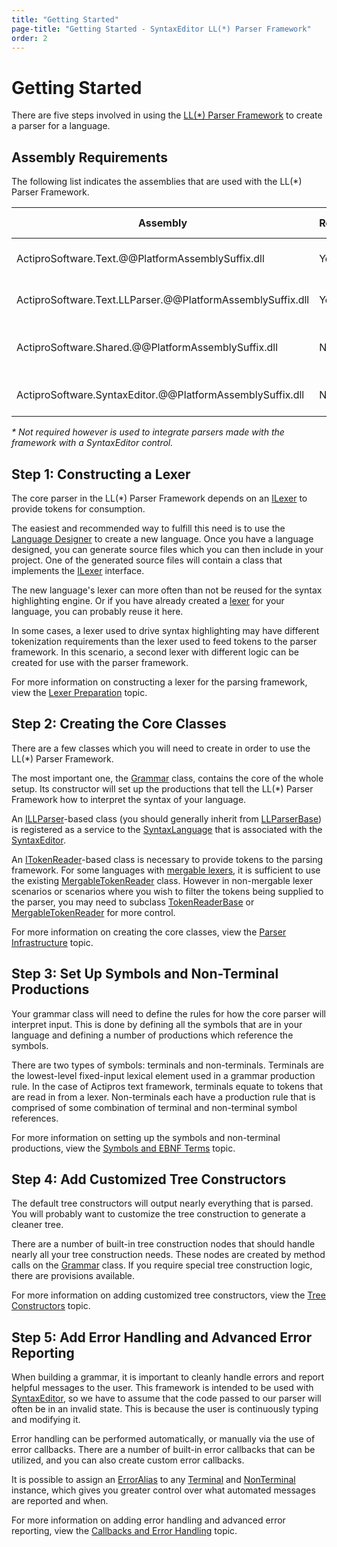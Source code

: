```yaml
---
title: "Getting Started"
page-title: "Getting Started - SyntaxEditor LL(*) Parser Framework"
order: 2
---
```

# Getting Started

There are five steps involved in using the [LL(*) Parser Framework](index.md) to create a parser for a language.

## Assembly Requirements

The following list indicates the assemblies that are used with the LL(*) Parser Framework.

| Assembly | Required | Author | Licensed With | Description |
|-----|-----|-----|-----|-----|
| ActiproSoftware.Text.@@PlatformAssemblySuffix.dll | Yes | Actipro | SyntaxEditor | Core text/parsing framework for SyntaxEditor |
| ActiproSoftware.Text.LLParser.@@PlatformAssemblySuffix.dll | Yes | Actipro | SyntaxEditor | LL parser framework implementation |
| ActiproSoftware.Shared.@@PlatformAssemblySuffix.dll | No \* | Actipro | SyntaxEditor | Core framework for all Actipro @@PlatformName controls |
| ActiproSoftware.SyntaxEditor.@@PlatformAssemblySuffix.dll | No \* | Actipro | SyntaxEditor | SyntaxEditor for @@PlatformName control |

*\* Not required however is used to integrate parsers made with the framework with a SyntaxEditor control.*

## Step 1: Constructing a Lexer

The core parser in the LL(*) Parser Framework depends on an [ILexer](xref:ActiproSoftware.Text.Lexing.ILexer) to provide tokens for consumption.

The easiest and recommended way to fulfill this need is to use the [Language Designer](../language-designer-tool/index.md) to create a new language.  Once you have a language designed, you can generate source files which you can then include in your project.  One of the generated source files will contain a class that implements the [ILexer](xref:ActiproSoftware.Text.Lexing.ILexer) interface.

The new language's lexer can more often than not be reused for the syntax highlighting engine.  Or if you have already created a [lexer](../language-creation/feature-services/lexer.md) for your language, you can probably reuse it here.

In some cases, a lexer used to drive syntax highlighting may have different tokenization requirements than the lexer used to feed tokens to the parser framework.  In this scenario, a second lexer with different logic can be created for use with the parser framework.

For more information on constructing a lexer for the parsing framework, view the [Lexer Preparation](lexer-preparation.md) topic.

## Step 2: Creating the Core Classes

There are a few classes which you will need to create in order to use the LL(*) Parser Framework.

The most important one, the [Grammar](xref:ActiproSoftware.Text.Parsing.LLParser.Implementation.Grammar) class, contains the core of the whole setup.  Its constructor will set up the productions that tell the LL(*) Parser Framework how to interpret the syntax of your language.

An [ILLParser](xref:ActiproSoftware.Text.Parsing.LLParser.ILLParser)-based class (you should generally inherit from [LLParserBase](xref:ActiproSoftware.Text.Parsing.LLParser.Implementation.LLParserBase)) is registered as a service to the [SyntaxLanguage](xref:ActiproSoftware.Text.Implementation.SyntaxLanguage) that is associated with the [SyntaxEditor](../index.md).

An [ITokenReader](xref:ActiproSoftware.Text.Parsing.LLParser.ITokenReader)-based class is necessary to provide tokens to the parsing framework.  For some languages with [mergable lexers](../text-parsing/lexing/basic-concepts.md), it is sufficient to use the existing [MergableTokenReader](xref:ActiproSoftware.Text.Parsing.LLParser.Implementation.MergableTokenReader) class.  However in non-mergable lexer scenarios or scenarios where you wish to filter the tokens being supplied to the parser, you may need to subclass [TokenReaderBase](xref:ActiproSoftware.Text.Parsing.LLParser.Implementation.TokenReaderBase) or [MergableTokenReader](xref:ActiproSoftware.Text.Parsing.LLParser.Implementation.MergableTokenReader) for more control.

For more information on creating the core classes, view the [Parser Infrastructure](parser-infrastructure.md) topic.

## Step 3: Set Up Symbols and Non-Terminal Productions

Your grammar class will need to define the rules for how the core parser will interpret input.  This is done by defining all the symbols that are in your language and defining a number of productions which reference the symbols.

There are two types of symbols: terminals and non-terminals.  Terminals are the lowest-level fixed-input lexical element used in a grammar production rule.  In the case of Actipros text framework, terminals equate to tokens that are read in from a lexer.  Non-terminals each have a production rule that is comprised of some combination of terminal and non-terminal symbol references.

For more information on setting up the symbols and non-terminal productions, view the [Symbols and EBNF Terms](symbols-and-terms.md) topic.

## Step 4: Add Customized Tree Constructors

The default tree constructors will output nearly everything that is parsed.  You will probably want to customize the tree construction to generate a cleaner tree.

There are a number of built-in tree construction nodes that should handle nearly all your tree construction needs.  These nodes are created by method calls on the [Grammar](xref:ActiproSoftware.Text.Parsing.LLParser.Implementation.Grammar) class.  If you require special tree construction logic, there are provisions available.

For more information on adding customized tree constructors, view the [Tree Constructors](tree-constructors.md) topic.

## Step 5: Add Error Handling and Advanced Error Reporting

When building a grammar, it is important to cleanly handle errors and report helpful messages to the user.  This framework is intended to be used with [SyntaxEditor](../index.md), so we have to assume that the code passed to our parser will often be in an invalid state.  This is because the user is continuously typing and modifying it.

Error handling can be performed automatically, or manually via the use of error callbacks.  There are a number of built-in error callbacks that can be utilized, and you can also create custom error callbacks.

It is possible to assign an [ErrorAlias](xref:ActiproSoftware.Text.Parsing.LLParser.Implementation.Symbol.ErrorAlias) to any [Terminal](xref:ActiproSoftware.Text.Parsing.LLParser.Implementation.Terminal) and [NonTerminal](xref:ActiproSoftware.Text.Parsing.LLParser.Implementation.NonTerminal) instance, which gives you greater control over what automated messages are reported and when.

For more information on adding error handling and advanced error reporting, view the [Callbacks and Error Handling](callbacks-and-error-handling.md) topic.

